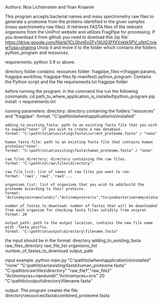 Authors: Noa Lichtenstein and Yoav Knaanie

This program accepts bacterial names and mass spectrometry raw files to generate a proteome from the proteins identified in the given samples (mass spectrometry raw files).
It retrieves FASTA files of the relevant organisms from the UniProt website and utilizes FragPipe for processing.
If you download it from github you need to dowload this zip file:
https://drive.google.com/file/d/1CLGhmEn2Fy1XUQ3FfXVvktk5PV_ufetC/view?usp=sharing
Unzip it and move it to the folder which contains the folders python_program and resources.

requirements:
	python 3.9 or above.

directory folder contains:
	resources folder:
        fragpipe_files->(fragger.params, fragpipe.workflow, fragpipe-files.fp-manifest)
	python_program:
		Contains the Python script and the file requirements.txt
	fragpipe folder


before running the program:
	in the command line run the following commands:
		cd path_to_where_application_is_installed\python_program
		pip install -r requirements.txt


running parameters:
	directory: directory containing the folders "resources" and "fragpipe".
	format: "C:\path\to\where\application\is\installed"

	adding_to_existing_fasta: path to an existing fasta file that you wish to expand/"none" if you wish to create a new database.
	format: "C:\path\to\an\existing\fasta\current_proteome.fasta" / "none"

	human_fasta_file: path to an existing fasta file that contains human proteins/"none".
	format: "C:\path\to\an\existing\fasta\human_proteome.fasta" / "none"
	
	raw_files_directory: directory containing the raw files.
	format: "C:\path\to\raw\files\directory"
	
	raw_file_list: list of names of raw files you want to run.
	format: 'raw1','raw2','raw3'...

	organisms_list: list of organisms that you wish to add/build the proteome according to their proteins.
	format: "Actinomyces+naeslundii","Actinomyces+oris","Corynebacterium+amycolatum"...
 
	number_of_fastas_to_download: number of fastas that will be downloaded from each organism for checking fasta files validity from uniprot
	format: 20
	
	output_path: path to the output location, contains the new file name with .fasta postfix.
	format: "C:\path\to\output\directory\filename.fasta"

the input should be in the format:
directory adding_to_existing_fasta raw_files_directory raw_file_list organisms_list number_of_fastas_to_download output_path

input example:
python main.py "C:\path\to\where\application\is\installed" "none" "C:\path\to\an\existing\fasta\human_proteome.fasta" "C:\path\to\raw\files\directory" "raw_file1","raw_file2" "Actinomyces+naeslundii","Actinomyces+oris" 20 "C:\path\to\output\directory\filename.fasta"

output:
	The program creates the file: directory\resources\fasta\combined_proteome.fasta
